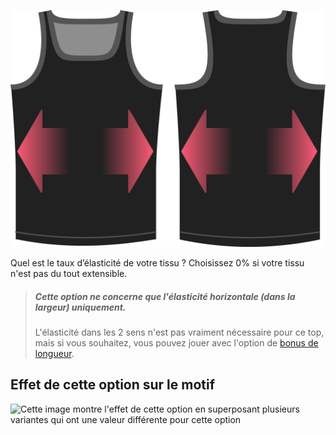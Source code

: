 ![L'option du taux d'élasticité sur Aaron](./stretchfactor.svg)

Quel est le taux d’élasticité de votre tissu ?  Choisissez 0% si votre tissu n'est pas du tout extensible.

> ##### Cette option ne concerne que l'élasticité horizontale (dans la largeur) uniquement.
>
> L'élasticité dans les 2 sens n'est pas vraiment nécessaire pour ce top, mais si vous souhaitez, vous pouvez jouer avec l'option de [bonus de longueur](../lengthbonus).

## Effet de cette option sur le motif

![Cette image montre l'effet de cette option en superposant plusieurs variantes qui ont une valeur différente pour cette option](aaron\_stretchfactor\_sample.svg "Effet de cette option sur le motif")
